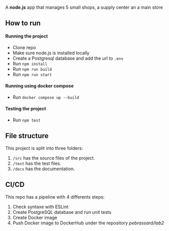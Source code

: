 A **node.js** app that manages 5 small shops, a supply center an a main store

## How to run

#### Running the project
- Clone repo
- Make sure node.js is installed locally
- Create a Postgresql database and add the url to `.env`
- Run `npm install`
- Run `npm run build`
- Run `npm run start`

#### Running using docker compose
- Run `docker compose up --build`

#### Testing the project
- Run `npm test`

## File structure
This project is split into three folders:

1. `/src` has the source files of the project.
2. `/test` has the test files.
3. `/docs` has the documentation.

## CI/CD
This repo has a pipeline with 4 differents steps:

1. Check syntaxe with ESLint
2. Create PostgreSQL database and run unit tests
3. Create Docker image
4. Push Docker image to DockerHub under the repository *pebrassard/lab2*